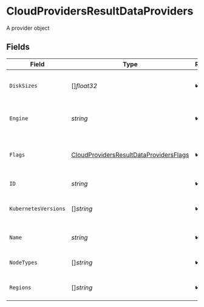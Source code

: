 # CloudProvidersResultDataProviders

A provider object


## Fields

| Field                                                                                                   | Type                                                                                                    | Required                                                                                                | Description                                                                                             | Example                                                                                                 |
| ------------------------------------------------------------------------------------------------------- | ------------------------------------------------------------------------------------------------------- | ------------------------------------------------------------------------------------------------------- | ------------------------------------------------------------------------------------------------------- | ------------------------------------------------------------------------------------------------------- |
| `DiskSizes`                                                                                             | []*float32*                                                                                             | :heavy_check_mark:                                                                                      | An array of supported node disk sizes                                                                   | 100                                                                                                     |
| `Engine`                                                                                                | *string*                                                                                                | :heavy_check_mark:                                                                                      | The kubernetes engine used.                                                                             | Elastic Kubernetes Service (EKS)                                                                        |
| `Flags`                                                                                                 | [CloudProvidersResultDataProvidersFlags](../../models/shared/cloudprovidersresultdataprovidersflags.md) | :heavy_check_mark:                                                                                      | An object with feature flags to indicate (un)supported features                                         |                                                                                                         |
| `ID`                                                                                                    | *string*                                                                                                | :heavy_check_mark:                                                                                      | The ID of the provider.                                                                                 | aws                                                                                                     |
| `KubernetesVersions`                                                                                    | []*string*                                                                                              | :heavy_check_mark:                                                                                      | An array of available kubernetes versions                                                               | 1.21                                                                                                    |
| `Name`                                                                                                  | *string*                                                                                                | :heavy_check_mark:                                                                                      | The name of the provider.                                                                               | Amazon Web Services                                                                                     |
| `NodeTypes`                                                                                             | []*string*                                                                                              | :heavy_check_mark:                                                                                      | An array of supported node types                                                                        | m5.2xlarge                                                                                              |
| `Regions`                                                                                               | []*string*                                                                                              | :heavy_check_mark:                                                                                      | An array of available regions                                                                           | eu-west-2                                                                                               |